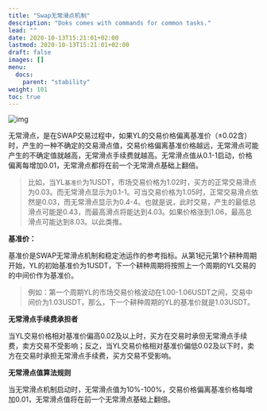 ```yaml
---
title: "Swap无常滑点机制"
description: "Doks comes with commands for common tasks."
lead: ""
date: 2020-10-13T15:21:01+02:00
lastmod: 2020-10-13T15:21:01+02:00
draft: false
images: []
menu:
  docs:
    parent: "stability"
weight: 101
toc: true
---
```



![img](https://2921122931-files.gitbook.io/~/files/v0/b/gitbook-28427.appspot.com/o/assets%2F-MZVvE5_ih-8CBheubxy%2F-Mij7dMnpLlb_ZDKtGcr%2F-Mij86TNiyZ-fKzKz14q%2F%E5%B9%BB%E7%81%AF%E7%89%8712.JPG?alt=media&token=a5a61d90-ebb9-4b30-954c-6d1687525493)

无常滑点，是在SWAP交易过程中，如果YL的交易价格偏离基准价（±0.02含）时，产生的一种不确定的交易滑点值，交易价格偏离基准价格越远，无常滑点可能产生的不确定值就越高，无常滑点手续费就越高。无常滑点值从0.1-1启动，价格偏离每增加0.01，无常滑点都将在前一个无常滑点基础上翻倍。


> 比如，当YL`基准价`为1USDT，市场交易价格为1.02时，买方的正常交易滑点为0.03。而无常滑点显示为0.1-1。可当交易价格为1.05时，正常交易滑点依然是0.03，而无常滑点显示为0.4-4。也就是说，此时交易，产生的最低总滑点可能是0.43，而最高滑点将能达到4.03。如果价格涨到1.06，最高总滑点可能达到8.03。以此类推。

**基准价：**

基准价是SWAP无常滑点机制和稳定池运作的参考指标。从第1纪元第1个耕种周期开始，YL的初始基准价为1USDT，下一个耕种周期将按照上一个周期的YL交易的的中间价作为基准价。

> 例如：第一个周期YL的市场交易价格波动在1.00-1.06USDT之间，交易中间价为1.03USDT，那么，下一个耕种周期的YL的基准价就是1.03USDT。

**无常滑点手续费承担者**

当YL交易价格相对基准价偏高0.02及以上时，买方在交易时承但无常滑点手续费，卖方交易不受影响；反之，当YL交易价格相对基准价偏低0.02及以下时，卖方在交易时承担无常滑点手续费，买方交易不受影响。

**无常滑点值算法规则**

当无常滑点机制启动时，无常滑点值为10%-100%，交易价格偏离基准价格每增加0.01，无常滑点值将在前一个无常滑点基础上翻倍。